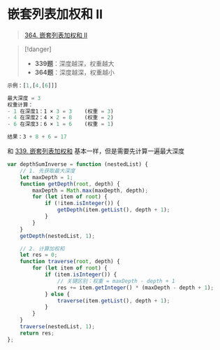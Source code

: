 
# 嵌套列表加权和 II


> [364. 嵌套列表加权和 II](https://leetcode.cn/problems/nested-list-weight-sum-ii/)



> [!danger]
> - **339题**：深度越深，权重越大
> - **364题**：深度越深，权重越小



```javascript
示例：[1,[4,[6]]]

最大深度 = 3
权重计算：
- 1 在深度1：1 × 3 = 3    (权重 = 3)
- 4 在深度2：4 × 2 = 8    (权重 = 2)
- 6 在深度3：6 × 1 = 6    (权重 = 1)

结果：3 + 8 + 6 = 17
```


和 [339. 嵌套列表加权和](/post/UFrqkxqB.html) 基本一样，但是需要先计算一遍最大深度


```javascript hl:2,14,19
var depthSumInverse = function (nestedList) {
    // 1. 先获取最大深度
    let maxDepth = 1;
    function getDepth(root, depth) {
        maxDepth = Math.max(maxDepth, depth);
        for (let item of root) {
            if (!item.isInteger()) {
                getDepth(item.getList(), depth + 1);
            }
        }
    }
    getDepth(nestedList, 1);

    // 2. 计算加权和
    let res = 0;
    function traverse(root, depth) {
        for (let item of root) {
            if (item.isInteger()) {
                // 关键区别：权重 = maxDepth - depth + 1
                res += item.getInteger() * (maxDepth - depth + 1);
            } else {
                traverse(item.getList(), depth + 1);
            }
        }
    }
    traverse(nestedList, 1);
    return res;
};

```
